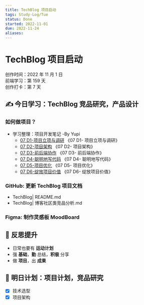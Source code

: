```yaml
---
title: TechBlog 项目启动
tags: Study-Log/Tue
status: Done
started: 2022-11-01
due: 2022-11-24
aliases: 
---
```

# TechBlog 项目启动
创作时间：2022 年 11 月 1 日  
前端学习：第 159 天  
创作打卡：第 7 天
## ✍️ 今日学习：TechBlog 竞品研究，产品设计
### 如何做项目？
- 学习整理：项目开发笔记 -By Yupi
  - [07 D1-项目立项与调研](https://www.yuque.com/docs/share/85c0cec2-0e5e-42e7-996e-c8ad89462deb?view=doc_embed) 《07 D1- 项目立项与调研》
  - [07 D2-项目架构](https://www.yuque.com/docs/share/d38aeb90-451a-4863-9461-52122d533837?view=doc_embed) 《07 D2- 项目架构》
  - [07 D3-前后端协作](https://www.yuque.com/docs/share/0e438b91-ad54-4068-83ee-81a5caba8f36?view=doc_embed) 《07 D3- 前后端协作》
  - [07 D4-聪明地写代码](https://www.yuque.com/docs/share/04aa04fe-3061-4282-a132-d72e98e7a2f0?view=doc_embed) 《07 D4- 聪明地写代码》
  - [07 D5-项目优化](https://www.yuque.com/docs/share/3a2e840a-f1aa-4a29-bead-4346db2510fb?view=doc_embed) 《07 D5- 项目优化》
  - [07 D6-绽放项目价值](https://www.yuque.com/docs/share/ce571930-6298-4f4e-85f5-2008da48066e?view=doc_embed) 《07 D6- 绽放项目价值》
### GitHub: 更新 TechBlog 项目文档
- TechBlog| README.md
- TechBlog| 博客社区类竞品分析.md
### Figma: 制作灵感板 MoodBoard
## 🔖 反思提升
- 日常也要有 **运动计划**
- 强 **基础**，**勤** 总结，**积极** 分享
- 做 **项目**，出 **成果**
## 🔖 明日计划：项目计划，竞品研究
- [x] 技术选型
- [x] 项目架构
